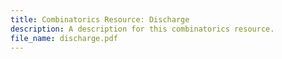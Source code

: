 ```yaml
---
title: Combinatorics Resource: Discharge
description: A description for this combinatorics resource.
file_name: discharge.pdf
---
```

